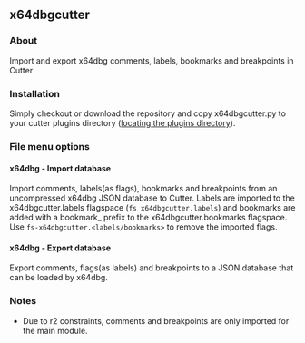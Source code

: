 ## x64dbgcutter

### About
Import and export x64dbg comments, labels, bookmarks and breakpoints in Cutter

### Installation
Simply checkout or download the repository and copy x64dbgcutter.py to your cutter plugins directory ([locating the plugins directory](https://github.com/radareorg/cutter/blob/master/docs/source/plugins.rst#loading-and-overview)).

### File menu options

#### x64dbg - Import database
Import comments, labels(as flags), bookmarks and breakpoints from an uncompressed x64dbg JSON database to Cutter.
Labels are imported to the x64dbgcutter.labels flagspace (`fs x64dbgcutter.labels`) and bookmarks are added with a bookmark_<addr> prefix to the x64dbgcutter.bookmarks flagspace. Use `fs-x64dbgcutter.<labels/bookmarks>` to remove the imported flags.

#### x64dbg - Export database
Export comments, flags(as labels) and breakpoints to a JSON database that can be loaded by x64dbg.

### Notes
* Due to r2 constraints, comments and breakpoints are only imported for the main module.